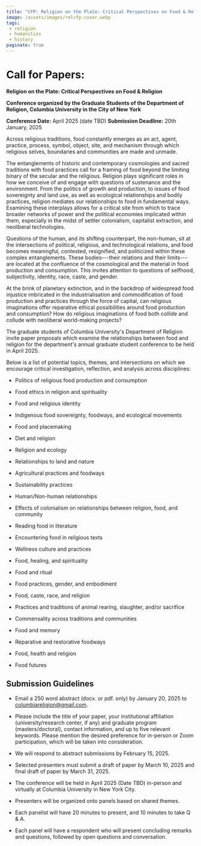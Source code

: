 ```yaml
---
title: "CFP: Religion on the Plate: Critical Perspectives on Food & Religion"
image: /assets/images/relcfp-cover.webp
tags:
 - religion
 - humanities
 - history
paginate: true 
---
```

Call for Papers:
==================

**Religion on the Plate: Critical Perspectives on Food & Religion**

**Conference organized by the Graduate Students of the Department of Religion, Columbia University in the City of New York**

**Conference Date:** April 2025 (date TBD) 
**Submission Deadline:** 20th January, 2025

Across religious traditions, food constantly emerges as an act, agent, practice, process, symbol, object, site, and mechanism through which religious selves, boundaries and communities are made and unmade.

The entanglements of historic and contemporary cosmologies and sacred traditions with food practices call for a framing of food beyond the limiting binary of the secular and the religious. Religion plays significant roles in how we conceive of and engage with questions of sustenance and the environment. From the politics of growth and production, to issues of food sovereignty and land use, as well as ecological relationships and bodily practices, religion mediates our relationships to food in fundamental ways. Examining these interplays allows for a critical site from which to trace broader networks of power and the political economies implicated within them, especially in the midst of settler colonialism, capitalist extraction, and neoliberal technologies.

Questions of the human, and its shifting counterpart, the non-human, sit at the intersections of political, religious, and technological relations, and food becomes meaningful, contested, resignified, and politicized within these complex entanglements. These bodies---their relations and their limits---are located at the confluence of the cosmological and the material in food production and consumption. This invites attention to questions of selfhood, subjectivity, identity, race, caste, and gender.

At the brink of planetary extinction, and in the backdrop of widespread food injustice imbricated in the industrialisation and commodification of food production and practices through the force of capital, can religious imaginations offer reparative ethical possibilities around food production and consumption? How do religious imaginations of food both collide and collude with neoliberal world-making projects?

The graduate students of Columbia University's Department of Religion invite paper proposals which examine the relationships between food and religion for the department's annual graduate student conference to be held in April 2025.

Below is a list of potential topics, themes, and intersections on which we encourage critical investigation, reflection, and analysis across disciplines:

* Politics of religious food production and consumption

* Food ethics in religion and spirituality

* Food and religious identity

* Indigenous food sovereignty, foodways, and ecological movements

* Food and placemaking

* Diet and religion

* Religion and ecology

* Relationships to land and nature

* Agricultural practices and foodways

* Sustainability practices

* Human/Non-human relationships

* Effects of colonialism on relationships between religion, food, and community

* Reading food in literature

* Encountering food in religious texts

* Wellness culture and practices

* Food, healing, and spirituality

* Food and ritual

* Food practices, gender, and embodiment

* Food, caste, race, and religion

* Practices and traditions of animal rearing, slaughter, and/or sacrifice

* Commensality across traditions and communities

* Food and memory

* Reparative and restorative foodways

* Food, health and religion

* Food futures

## Submission Guidelines

* Email a 250 word abstract (docx. or pdf. only) by January 20, 2025 to <columbiareligion@gmail.com>.

* Please include the title of your paper, your institutional affiliation (university/research center, if any) and graduate program (masters/doctoral), contact information, and up to five relevant keywords. Please mention the desired preference for in-person or Zoom participation, which will be taken into consideration.

* We will respond to abstract submissions by February 15, 2025.

* Selected presenters must submit a draft of paper by March 10, 2025 and final draft of paper by March 31, 2025.

* The conference will be held in April 2025 (Date TBD) in-person and virtually at Columbia University in New York City.

* Presenters will be organized onto panels based on shared themes.

* Each panelist will have 20 minutes to present, and 10 minutes to take Q & A.

* Each panel will have a respondent who will present concluding remarks and questions, followed by open questions and conversation.